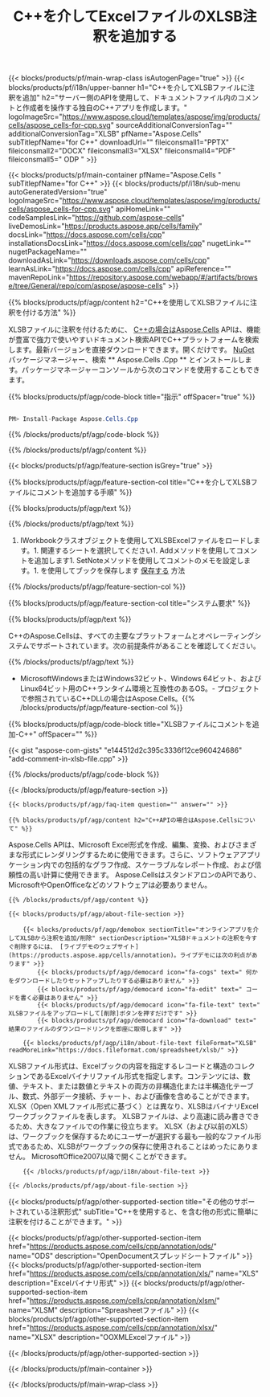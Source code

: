 ﻿---
title: C++を介してExcelファイルのXLSB注釈を追加する 
weight: 860
url: /ja/cpp/annotation/xlsb/ 
description: C++ Windows 32ビット、Windows 64ビット、およびLinux64ビットのランタイム環境でXLSB形式の注釈を削除するためのサンプルコード。
---
{{< blocks/products/pf/main-wrap-class isAutogenPage="true" >}}
{{< blocks/products/pf/i18n/upper-banner h1="C++を介してXLSBファイルに注釈を追加" h2="サーバー側のAPIを使用して、ドキュメントファイル内のコメントと作成者を操作する独自のC++アプリを作成します。" logoImageSrc="https://www.aspose.cloud/templates/aspose/img/products/cells/aspose_cells-for-cpp.svg" sourceAdditionalConversionTag="" additionalConversionTag="XLSB" pfName="Aspose.Cells" subTitlepfName="for C++" downloadUrl="" fileiconsmall1="PPTX" fileiconsmall2="DOCX" fileiconsmall3="XLSX" fileiconsmall4="PDF" fileiconsmall5=" ODP " >}}

{{< blocks/products/pf/main-container pfName="Aspose.Cells " subTitlepfName="for C++" >}}
{{< blocks/products/pf/i18n/sub-menu autoGeneratedVersion="true" logoImageSrc="https://www.aspose.cloud/templates/aspose/img/products/cells/aspose_cells-for-cpp.svg" apiHomeLink="" codeSamplesLink="https://github.com/aspose-cells" liveDemosLink="https://products.aspose.app/cells/family" docsLink="https://docs.aspose.com/cells/cpp" installationsDocsLink="https://docs.aspose.com/cells/cpp" nugetLink="" nugetPackageName="" downloadAsLink="https://downloads.aspose.com/cells/cpp" learnAsLink="https://docs.aspose.com/cells/cpp" apiReference="" mavenRepoLink="https://repository.aspose.com/webapp/#/artifacts/browse/tree/General/repo/com/aspose/aspose-cells" >}}

{{% blocks/products/pf/agp/content h2="C++を使用してXLSBファイルに注釈を付ける方法" %}}

XLSBファイルに注釈を付けるために、
 [C++の場合はAspose.Cells](https://products.aspose.com/cells/cpp) 
 APIは、機能が豊富で強力で使いやすいドキュメント検索APIでC++プラットフォームを検索します。最新バージョンを直接ダウンロードできます。開くだけです。
 [NuGet](https://www.nuget.org/packages/aspose.cells.cpp) 
 パッケージマネージャー、検索
 ** Aspose.Cells .Cpp ** 
 とインストールします。パッケージマネージャーコンソールから次のコマンドを使用することもできます。

{{% blocks/products/pf/agp/code-block title="指示" offSpacer="true" %}}

```cs

PM> Install-Package Aspose.Cells.Cpp


```

{{% /blocks/products/pf/agp/code-block %}}

{{% /blocks/products/pf/agp/content %}}

{{< blocks/products/pf/agp/feature-section isGrey="true" >}}

{{% blocks/products/pf/agp/feature-section-col title="C++を介してXLSBファイルにコメントを追加する手順" %}}

{{% blocks/products/pf/agp/text %}}

{{% /blocks/products/pf/agp/text %}}

1. IWorkbookクラスオブジェクトを使用してXLSBExcelファイルをロードします。1. 関連するシートを選択してください1. Addメソッドを使用してコメントを追加します1. SetNoteメソッドを使用してコメントのメモを設定します。1. を使用してブックを保存します [保存する](https://apireference.aspose.com/cells/cpp/class/aspose.cells.i_workbook#a77072cfb929787df9ad1f38b02f58349) 方法

{{% /blocks/products/pf/agp/feature-section-col %}}

{{% blocks/products/pf/agp/feature-section-col title="システム要求" %}}

{{% blocks/products/pf/agp/text %}}

 C++のAspose.Cellsは、すべての主要なプラットフォームとオペレーティングシステムでサポートされています。次の前提条件があることを確認してください。

{{% /blocks/products/pf/agp/text %}}

- MicrosoftWindowsまたはWindows32ビット、Windows 64ビット、およびLinux64ビット用のC++ランタイム環境と互換性のあるOS。- プロジェクトで参照されているC++DLLの場合はAspose.Cells。{{% /blocks/products/pf/agp/feature-section-col %}}

{{% blocks/products/pf/agp/code-block title="XLSBファイルにコメントを追加-C++" offSpacer="" %}}

{{< gist "aspose-com-gists" "e144512d2c395c3336f12ce960424686" "add-comment-in-xlsb-file.cpp" >}}

{{% /blocks/products/pf/agp/code-block %}}

{{< /blocks/products/pf/agp/feature-section >}}

    {{< blocks/products/pf/agp/faq-item question="" answer="" >}}
 

<!-- aboutfile Starts -->

    {{% blocks/products/pf/agp/content h2="C++APIの場合はAspose.Cellsについて" %}}

 Aspose.Cells APIは、Microsoft Excel形式を作成、編集、変換、およびさまざまな形式にレンダリングするために使用できます。さらに、ソフトウェアアプリケーション内での包括的なグラフ作成、スケーラブルなレポート作成、および信頼性の高い計算に使用できます。 Aspose.CellsはスタンドアロンのAPIであり、MicrosoftやOpenOfficeなどのソフトウェアは必要ありません。  



    {{% /blocks/products/pf/agp/content %}}

    {{< blocks/products/pf/agp/about-file-section >}}

        {{< blocks/products/pf/agp/demobox sectionTitle="オンラインアプリを介してXLSBから注釈を追加/削除" sectionDescription="XLSBドキュメントの注釈を今すぐ削除するには、 [ライブデモのウェブサイト](https://products.aspose.app/cells/annotation)。ライブデモには次の利点があります" >}}
            {{< blocks/products/pf/agp/democard icon="fa-cogs" text=" 何かをダウンロードしたりセットアップしたりする必要はありません" >}}
            {{< blocks/products/pf/agp/democard icon="fa-edit" text=" コードを書く必要はありません" >}}
            {{< blocks/products/pf/agp/democard icon="fa-file-text" text=" XLSBファイルをアップロードして[削除]ボタンを押すだけです" >}}
            {{< blocks/products/pf/agp/democard icon="fa-download" text=" 結果のファイルのダウンロードリンクを即座に取得します" >}}

        {{< blocks/products/pf/agp/i18n/about-file-text fileFormat="XLSB" readMoreLink="https://docs.fileformat.com/spreadsheet/xlsb/" >}}
XLSBファイル形式は、Excelブックの内容を指定するレコードと構造のコレクションであるExcelバイナリファイル形式を指定します。コンテンツには、数値、テキスト、または数値とテキストの両方の非構造化または半構造化テーブル、数式、外部データ接続、チャート、および画像を含めることができます。 XLSX（Open XMLファイル形式に基づく）とは異なり、XLSBはバイナリExcelワークブックファイルを表します。 XLSBファイルは、より高速に読み書きできるため、大きなファイルでの作業に役立ちます。 XLSX（および以前のXLS）は、ワークブックを保存するためにユーザーが選択する最も一般的なファイル形式であるため、XLSBがワークブックの保存に使用されることはめったにありません。 MicrosoftOffice2007以降で開くことができます。

        {{< /blocks/products/pf/agp/i18n/about-file-text >}}

    {{< /blocks/products/pf/agp/about-file-section >}}

<!-- aboutfile Ends -->

{{< blocks/products/pf/agp/other-supported-section title="その他のサポートされている注釈形式" subTitle="C++を使用すると、を含む他の形式に簡単に注釈を付けることができます。" >}}

{{< blocks/products/pf/agp/other-supported-section-item href="https://products.aspose.com/cells/cpp/annotation/ods/" name="ODS" description="OpenDocumentスプレッドシートファイル" >}}
{{< blocks/products/pf/agp/other-supported-section-item href="https://products.aspose.com/cells/cpp/annotation/xls/" name="XLS" description="Excelバイナリ形式" >}}
{{< blocks/products/pf/agp/other-supported-section-item href="https://products.aspose.com/cells/cpp/annotation/xlsm/" name="XLSM" description="Spreasheetファイル" >}}
{{< blocks/products/pf/agp/other-supported-section-item href="https://products.aspose.com/cells/cpp/annotation/xlsx/" name="XLSX" description="OOXMLExcelファイル" >}}

{{< /blocks/products/pf/agp/other-supported-section >}}

{{< /blocks/products/pf/main-container >}}
    
{{< /blocks/products/pf/main-wrap-class >}}